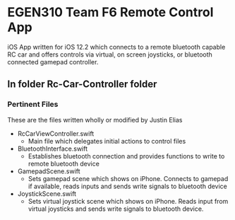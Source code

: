 # EGEN310 Team F6 Remote Control App
iOS App written for iOS 12.2 which connects to a remote bluetooth capable RC car and offers controls via virtual, on screen joysticks, or bluetooth connected gamepad controller.

## In folder Rc-Car-Controller folder
### Pertinent Files
These are the files written wholly or modified by Justin Elias
* RcCarViewController.swift
    - Main file which delegates initial actions to control files
* BluetoothInterface.swift
    - Establishes bluetooth connection and provides functions to write to remote bluetooth device
* GamepadScene.swift
    - Sets gamepad scene which shows on iPhone. Connects to gamepad if available, reads inputs and sends write signals to bluetooth device
* JoystickScene.swift
    - Sets virtual joystick scene which shows on iPhone. Reads input from virtual joysticks and sends write signals to bluetooth device.

